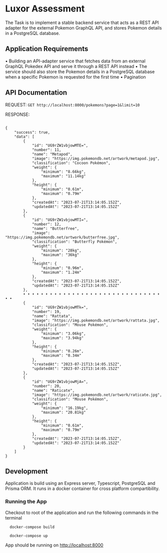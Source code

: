 # Luxor Assessment

The Task is to implement a stable backend service that acts as a REST API adapter for the external Pokemon GraphQL API, and stores Pokemon details in a PostgreSQL database.

## Application Requirements

• Building an API-adapter service that fetches data from an external GraphQL Pokedex API and serve it through a REST API instead
• The service should also store the Pokemon details in a PostgreSQL database when a specific Pokemon is requested for the first time
• Pagination

## API Documentation

REQUEST: `GET http://localhost:8000/pokemons?page=1&limit=10`

RESPONSE:

```shell

{
    "success": true,
    "data": [
        {
            "id": "UG9rZW1vbjowMTE=",
            "number": 11,
            "name": "Metapod",
            "image": "https://img.pokemondb.net/artwork/metapod.jpg",
            "classification": "Cocoon Pokémon",
            "weight": {
                "minimum": "8.66kg",
                "maximum": "11.14kg"
            },
            "height": {
                "minimum": "0.61m",
                "maximum": "0.79m"
            },
            "createdAt": "2023-07-21T13:14:05.152Z",
            "updatedAt": "2023-07-21T13:14:05.152Z"
        },
        {
            "id": "UG9rZW1vbjowMTI=",
            "number": 12,
            "name": "Butterfree",
            "image": "https://img.pokemondb.net/artwork/butterfree.jpg",
            "classification": "Butterfly Pokémon",
            "weight": {
                "minimum": "28kg",
                "maximum": "36kg"
            },
            "height": {
                "minimum": "0.96m",
                "maximum": "1.24m"
            },
            "createdAt": "2023-07-21T13:14:05.152Z",
            "updatedAt": "2023-07-21T13:14:05.152Z"
        },
        • • • • • • • • • • • • • • • • • • • • • • • • • • • • • • • • •
        {
            "id": "UG9rZW1vbjowMTk=",
            "number": 19,
            "name": "Rattata",
            "image": "https://img.pokemondb.net/artwork/rattata.jpg",
            "classification": "Mouse Pokémon",
            "weight": {
                "minimum": "3.06kg",
                "maximum": "3.94kg"
            },
            "height": {
                "minimum": "0.26m",
                "maximum": "0.34m"
            },
            "createdAt": "2023-07-21T13:14:05.152Z",
            "updatedAt": "2023-07-21T13:14:05.152Z"
        },
        {
            "id": "UG9rZW1vbjowMjA=",
            "number": 20,
            "name": "Raticate",
            "image": "https://img.pokemondb.net/artwork/raticate.jpg",
            "classification": "Mouse Pokémon",
            "weight": {
                "minimum": "16.19kg",
                "maximum": "20.81kg"
            },
            "height": {
                "minimum": "0.61m",
                "maximum": "0.79m"
            },
            "createdAt": "2023-07-21T13:14:05.152Z",
            "updatedAt": "2023-07-21T13:14:05.152Z"
        }
    ]
}
```

## Development

Application is build using an Express server, Typescript, PostgreSQL and Prisma ORM. It runs in a docker container for cross platform compartibility.

### Running the App

Checkout to root of the application and run the following commands in the terminal

```shell
  docker-compose build

  docker-compose up

```

App should be running on <http://localhost:8000>
